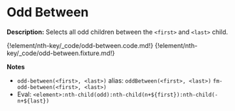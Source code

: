 # Odd Between

__Description:__ Selects all odd children between the `<first>` and `<last>` child.

{!element/nth-key/_code/odd-between.code.md!}
{!element/nth-key/_code/odd-between.fixture.md!}

__Notes__

+ `odd-between(<first>, <last>)` alias: `oddBetween(<first>, <last>)` <span data-nbsp="3"></span> `fm-odd-between(<first>, <last>)`
+ Eval: `<element>:nth-child(odd):nth-child(n+${first}):nth-child(-n+${last})`

<div class="cf"></div>
<div class="end"></div>

